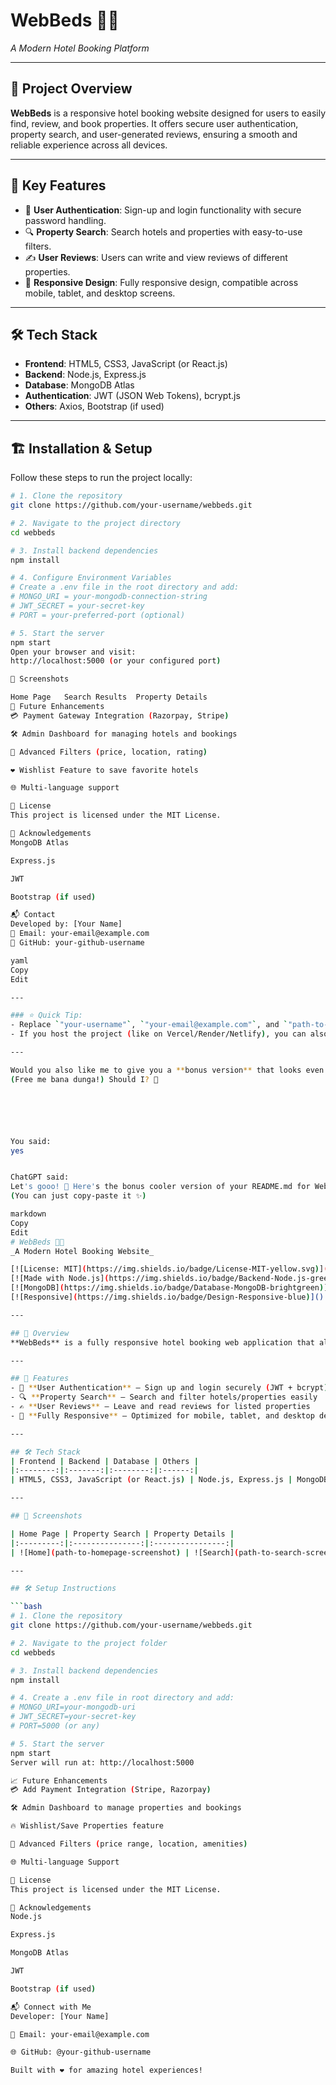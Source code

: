 # WebBeds 🏨✨
_A Modern Hotel Booking Platform_

---

## 📌 Project Overview
**WebBeds** is a responsive hotel booking website designed for users to easily find, review, and book properties. It offers secure user authentication, property search, and user-generated reviews, ensuring a smooth and reliable experience across all devices.

---

## 🚀 Key Features
- 🔐 **User Authentication**: Sign-up and login functionality with secure password handling.
- 🔍 **Property Search**: Search hotels and properties with easy-to-use filters.
- ✍️ **User Reviews**: Users can write and view reviews of different properties.
- 📱 **Responsive Design**: Fully responsive design, compatible across mobile, tablet, and desktop screens.

---

## 🛠️ Tech Stack
- **Frontend**: HTML5, CSS3, JavaScript (or React.js)
- **Backend**: Node.js, Express.js
- **Database**: MongoDB Atlas
- **Authentication**: JWT (JSON Web Tokens), bcrypt.js
- **Others**: Axios, Bootstrap (if used)

---

## 🏗️ Installation & Setup

Follow these steps to run the project locally:

```bash
# 1. Clone the repository
git clone https://github.com/your-username/webbeds.git

# 2. Navigate to the project directory
cd webbeds

# 3. Install backend dependencies
npm install

# 4. Configure Environment Variables
# Create a .env file in the root directory and add:
# MONGO_URI = your-mongodb-connection-string
# JWT_SECRET = your-secret-key
# PORT = your-preferred-port (optional)

# 5. Start the server
npm start
Open your browser and visit:
http://localhost:5000 (or your configured port)

📸 Screenshots

Home Page	Search Results	Property Details
🧠 Future Enhancements
💳 Payment Gateway Integration (Razorpay, Stripe)

🛠️ Admin Dashboard for managing hotels and bookings

🔎 Advanced Filters (price, location, rating)

❤️ Wishlist Feature to save favorite hotels

🌐 Multi-language support

📝 License
This project is licensed under the MIT License.

🙌 Acknowledgements
MongoDB Atlas

Express.js

JWT

Bootstrap (if used)

📬 Contact
Developed by: [Your Name]
📧 Email: your-email@example.com
🔗 GitHub: your-github-username

yaml
Copy
Edit

---

### ⭐ Quick Tip:
- Replace `"your-username"`, `"your-email@example.com"`, and `"path-to-screenshots"` with your actual details.
- If you host the project (like on Vercel/Render/Netlify), you can also add a **Live Demo link** under "Project Overview" 🔥.

---

Would you also like me to give you a **bonus version** that looks even cooler with badges (like Technologies Used, License, etc)? 🚀  
(Free me bana dunga!) Should I? 🎯






You said:
yes


ChatGPT said:
Let's gooo! 🚀 Here's the bonus cooler version of your README.md for WebBeds — with badges and even more attractive layout!
(You can just copy-paste it ✨)

markdown
Copy
Edit
# WebBeds 🏨✨
_A Modern Hotel Booking Website_

[![License: MIT](https://img.shields.io/badge/License-MIT-yellow.svg)](LICENSE)  
[![Made with Node.js](https://img.shields.io/badge/Backend-Node.js-green)](https://nodejs.org/) 
[![MongoDB](https://img.shields.io/badge/Database-MongoDB-brightgreen)](https://www.mongodb.com/)
[![Responsive](https://img.shields.io/badge/Design-Responsive-blue)]()

---

## 📌 Overview
**WebBeds** is a fully responsive hotel booking web application that allows users to search for properties, register/login securely, and leave reviews. Designed for cross-device compatibility, WebBeds ensures a smooth, modern booking experience for everyone.

---

## 🚀 Features
- 🔐 **User Authentication** — Sign up and login securely (JWT + bcrypt)
- 🔍 **Property Search** — Search and filter hotels/properties easily
- ✍️ **User Reviews** — Leave and read reviews for listed properties
- 📱 **Fully Responsive** — Optimized for mobile, tablet, and desktop devices

---

## 🛠️ Tech Stack
| Frontend | Backend | Database | Others |
|:--------:|:-------:|:--------:|:------:|
| HTML5, CSS3, JavaScript (or React.js) | Node.js, Express.js | MongoDB Atlas | JWT, bcrypt.js, Axios, Bootstrap (optional) |

---

## 📸 Screenshots

| Home Page | Property Search | Property Details |
|:---------:|:---------------:|:----------------:|
| ![Home](path-to-homepage-screenshot) | ![Search](path-to-search-screenshot) | ![Details](path-to-details-screenshot) |

---

## 🛠️ Setup Instructions

```bash
# 1. Clone the repository
git clone https://github.com/your-username/webbeds.git

# 2. Navigate to the project folder
cd webbeds

# 3. Install backend dependencies
npm install

# 4. Create a .env file in root directory and add:
# MONGO_URI=your-mongodb-uri
# JWT_SECRET=your-secret-key
# PORT=5000 (or any)

# 5. Start the server
npm start
Server will run at: http://localhost:5000

📈 Future Enhancements
💳 Add Payment Integration (Stripe, Razorpay)

🛠️ Admin Dashboard to manage properties and bookings

🔥 Wishlist/Save Properties feature

🧭 Advanced Filters (price range, location, amenities)

🌐 Multi-language Support

📜 License
This project is licensed under the MIT License.

🙏 Acknowledgements
Node.js

Express.js

MongoDB Atlas

JWT

Bootstrap (if used)

📬 Connect with Me
Developer: [Your Name]

📧 Email: your-email@example.com

🌐 GitHub: @your-github-username

Built with ❤️ for amazing hotel experiences!
